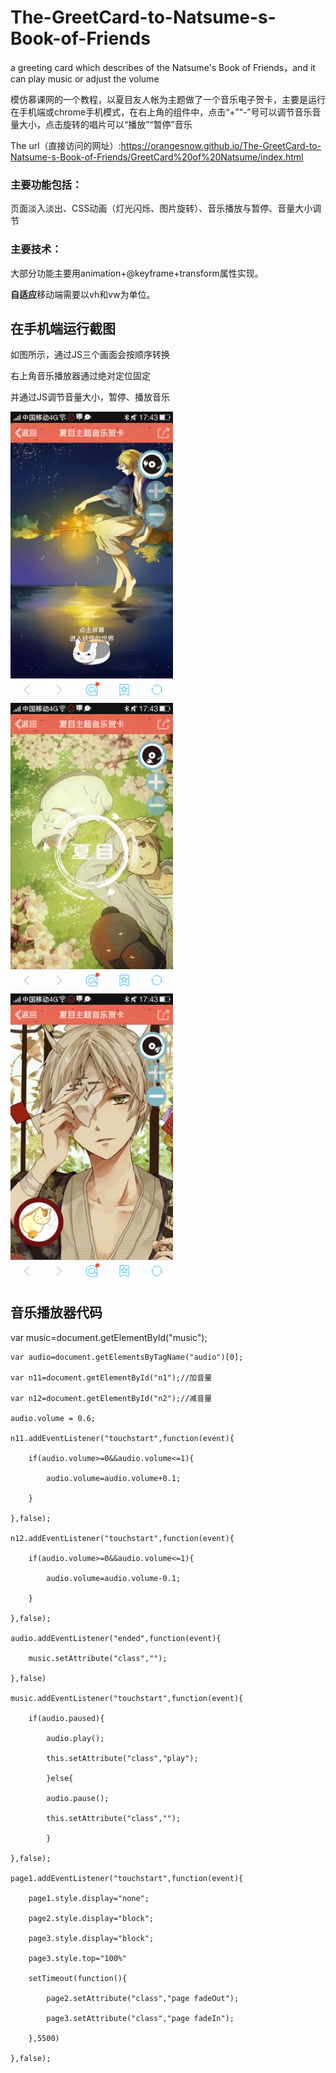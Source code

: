 # The-GreetCard-to-Natsume-s-Book-of-Friends
a greeting card which describes of the Natsume's Book of Friends，and it can play music or adjust the volume

模仿慕课网的一个教程，以夏目友人帐为主题做了一个音乐电子贺卡，主要是运行在手机端或chrome手机模式，在右上角的组件中，点击“+”“-”号可以调节音乐音量大小，点击旋转的唱片可以“播放”“暂停”音乐

The url（直接访问的网址）:https://orangesnow.github.io/The-GreetCard-to-Natsume-s-Book-of-Friends/GreetCard%20of%20Natsume/index.html

### 主要功能包括：
页面淡入淡出、CSS动画（灯光闪烁、图片旋转）、音乐播放与暂停、音量大小调节

### 主要技术：
大部分功能主要用animation+@keyframe+transform属性实现。

<b>自适应</b>移动端需要以vh和vw为单位。


## 在手机端运行截图
如图所示，通过JS三个画面会按顺序转换

右上角音乐播放器通过绝对定位固定

并通过JS调节音量大小，暂停、播放音乐

<img src="img/1.png" width="260"/>
<img src="img/2.png" width="260"/>
<img src="img/3.png" width="260"/>

## 音乐播放器代码
var music=document.getElementById("music");

	var audio=document.getElementsByTagName("audio")[0];
	
	var n11=document.getElementById("n1");//加音量
	
	var n12=document.getElementById("n2");//减音量
	
	audio.volume = 0.6;

	n11.addEventListener("touchstart",function(event){
	
		if(audio.volume>=0&&audio.volume<=1){
		
			audio.volume=audio.volume+0.1;
			
		}	
		
	},false);
	
	n12.addEventListener("touchstart",function(event){
	
		if(audio.volume>=0&&audio.volume<=1){
		
			audio.volume=audio.volume-0.1;
			
		}
		
	},false);

	audio.addEventListener("ended",function(event){
	
		music.setAttribute("class","");
		
	},false)

	music.addEventListener("touchstart",function(event){
	
		if(audio.paused){
		
			audio.play();
			
			this.setAttribute("class","play");
			
			}else{
			
			audio.pause();
			
			this.setAttribute("class","");
			
			}
			
	},false);
	
	page1.addEventListener("touchstart",function(event){
	
		page1.style.display="none";
		
		page2.style.display="block";
		
		page3.style.display="block";
		
		page3.style.top="100%"

		setTimeout(function(){
		
			page2.setAttribute("class","page fadeOut");
			
			page3.setAttribute("class","page fadeIn");
			
		},5500)
		
	},false);
